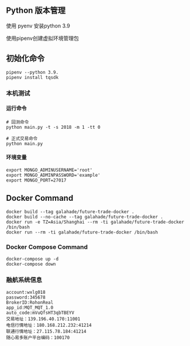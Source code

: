 ## Python 版本管理

使用 pyenv 安装python 3.9

使用pipenv创建虚拟环境管理包

## 初始化命令

```
pipenv --python 3.9.
pipenv install tqsdk
```
### 本机测试
#### 运行命令
```
# 回测命令
python main.py -t -s 2018 -m 1 -tt 0

# 正式交易命令
python main.py
```

#### 环境变量
```
export MONGO_ADMINUSERNAME='root'
export MONGO_ADMINPASSWORD='example'
export MONGO_PORT=27017
```

## Docker Command

```
docker build --tag galahade/future-trade-docker .
docker build --no-cache --tag galahade/future-trade-docker .
docker run -e TZ=Asia/Shanghai --rm -ti galahade/future-trade-docker /bin/bash
docker run --rm -ti galahade/future-trade-docker /bin/bash

```

### Docker Compose Command
```
docker-compose up -d
docker-compose down
```

### 融航系统信息

```
account:wxlg018
password:345678
BrokerID:RohonReal
app_id:MQT_MQT_1.0
auto_code:mVuQfsHT3qbTBEYV
交易地址：139.196.40.170:11001
电信行情地址：180.168.212.232:41214
联通行情地址：27.115.78.184:41214
随心易多账户平台编码：100170
```
